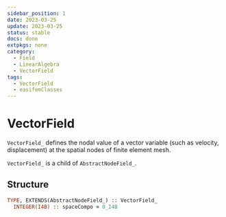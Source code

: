 ```yaml
---
sidebar_position: 1
date: 2023-03-25 
update: 2023-03-25  
status: stable 
docs: done
extpkgs: none
category: 
  - Field
  - LinearAlgebra
  - VectorField
tags:
  - VectorField
  - easifemClasses
---
```


# VectorField

`VectorField_` defines the nodal value of a vector variable (such as velocity, displacement) at the spatial nodes of finite element mesh.

`VectorField_` is a child of `AbstractNodeField_`.

## Structure

```fortran
TYPE, EXTENDS(AbstractNodeField_) :: VectorField_
  INTEGER(I4B) :: spaceCompo = 0_I4B
```
